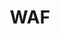 ---
title: WAF
creation_date: 2023-02-01
tags:
	- IT
	- AWS
	- Cloud
	- HTTP
	- Security
	- CatalyX
---